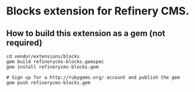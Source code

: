 # Blocks extension for Refinery CMS.

## How to build this extension as a gem (not required)

    cd vendor/extensions/blocks
    gem build refinerycms-blocks.gemspec
    gem install refinerycms-blocks.gem

    # Sign up for a http://rubygems.org/ account and publish the gem
    gem push refinerycms-blocks.gem

